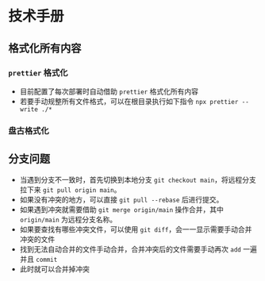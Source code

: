 # 技术手册

## 格式化所有内容

### `prettier` 格式化

- 目前配置了每次部署时自动借助 `prettier` 格式化所有内容
- 若要手动规整所有文件格式，可以在根目录执行如下指令 `npx prettier --write ./*`

### 盘古格式化


## 分支问题

- 当遇到分支不一致时，首先切换到本地分支 `git checkout main`，将远程分支拉下来 `git pull origin main`。
- 如果没有冲突的地方，可以直接 `git pull --rebase` 后进行提交。
- 如果遇到冲突就需要借助 `git merge origin/main` 操作合并，其中 `origin/main` 为远程分支名称。
- 如果要查找有哪些冲突文件，可以使用 `git diff`，会一一显示需要手动合并冲突的文件
- 找到无法自动合并的文件手动合并，合并冲突后的文件需要手动再次 `add` 一遍并且 `commit`
- 此时就可以合并掉冲突

